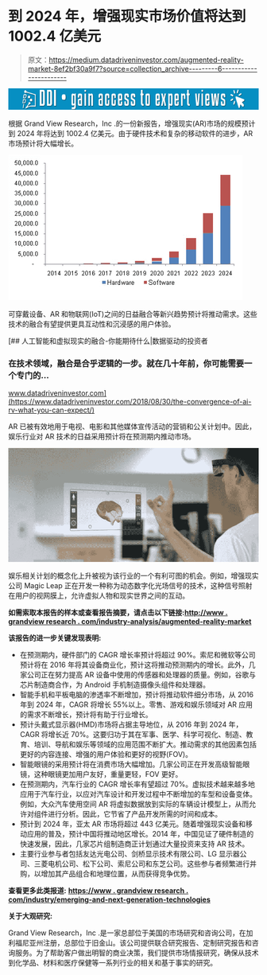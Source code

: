 # 到 2024 年，增强现实市场价值将达到 1002.4 亿美元

> 原文：<https://medium.datadriveninvestor.com/augmented-reality-market-8ef2bf30a9f7?source=collection_archive---------6----------------------->

[![](img/192acb282bcbb171b957760a8dcb6f6e.png)](http://www.track.datadriveninvestor.com/1B9E)

根据 Grand View Research，Inc .的一份新报告，增强现实(AR)市场的规模预计到 2024 年将达到 1002.4 亿美元。由于硬件技术和复杂的移动软件的进步，AR 市场预计将大幅增长。

![](img/ce093f383525413334da4b2f199b9f40.png)

可穿戴设备、AR 和物联网(IoT)之间的日益融合等新兴趋势预计将推动需求。这些技术的融合有望提供更具互动性和沉浸感的用户体验。

[](https://www.datadriveninvestor.com/2018/08/30/the-convergence-of-ai-rv-what-you-can-expect/) [## 人工智能和虚拟现实的融合-你能期待什么|数据驱动的投资者

### 在技术领域，融合是合乎逻辑的一步。就在几十年前，你可能需要一个专门的…

www.datadriveninvestor.com](https://www.datadriveninvestor.com/2018/08/30/the-convergence-of-ai-rv-what-you-can-expect/) 

AR 已被有效地用于电视、电影和其他媒体宣传活动的营销和公关计划中。因此，娱乐行业对 AR 技术的日益采用预计将在预测期内推动市场。

![](img/be16caad6d9c56db962518622142061b.png)

娱乐相关计划的概念化上升被视为该行业的一个有利可图的机会。例如，增强现实公司 Magic Leap 正在开发一种称为动态数字化光场信号的技术，这种信号照射在用户的视网膜上，允许虚拟人物和现实世界之间的互动。

**如需索取本报告的样本或查看报告摘要，请点击以下链接:**[**http://www . grandview research . com/industry-analysis/augmented-reality-market**](https://www.grandviewresearch.com/industry-analysis/augmented-reality-market?utm_source=medium&utm_medium=social&utm_campaign=Gaurav_Aug8_ict_AugmentedReality_RD2&utm_content=Content)

**该报告的进一步关键发现表明:**

*   在预测期内，硬件部门的 CAGR 增长率预计将超过 90%。索尼和微软等公司预计将在 2016 年将其设备商业化，预计这将推动预测期内的增长。此外，几家公司正在努力提高 AR 设备中使用的传感器和处理器的质量。例如，谷歌与芯片制造商合作，为 Android 手机制造摄像头组件和处理器。
*   智能手机和平板电脑的渗透率不断增加，预计将推动软件细分市场，从 2016 年到 2024 年，CAGR 将增长 55%以上。零售、游戏和娱乐领域对 AR 应用的需求不断增长，预计将有助于行业增长。
*   预计头戴式显示器(HMD)市场将占据主导地位，从 2016 年到 2024 年，CAGR 将增长近 70%。这要归功于其在军事、医学、科学可视化、制造、教育、培训、导航和娱乐等领域的应用范围不断扩大。推动需求的其他因素包括更好的内容连接、增强的用户体验和更好的视野(FOV)。
*   智能眼镜的采用预计将在消费市场大幅增加。几家公司正在开发高级智能眼镜，这种眼镜更加用户友好，重量更轻，FOV 更好。
*   在预测期内，汽车行业的 CAGR 增长率有望超过 70%。虚拟技术越来越多地应用于汽车行业，以应对汽车设计和开发过程中不断增加的车型和设备变体。例如，大众汽车使用空间 AR 将虚拟数据放到实际的车辆设计模型上，从而允许对组件进行分析。因此，它节省了产品开发所需的时间和成本。
*   预计到 2024 年，亚太 AR 市场将超过 443 亿美元。随着增强现实设备和移动应用的普及，预计中国将推动地区增长。2014 年，中国见证了硬件制造的快速发展，因此，几家芯片组制造商正计划通过大量投资来支持 AR 技术。
*   主要行业参与者包括友达光电公司、剑桥显示技术有限公司、LG 显示器公司、三菱电机公司、松下公司、索尼公司和东芝公司。这些参与者频繁进行并购，以增加其产品组合和地理位置，从而获得竞争优势。

**查看更多此类报道:** [**https://www . grandview research . com/industry/emerging-and-next-generation-technologies**](https://www.grandviewresearch.com/industry/emerging-and-next-generation-technologies)

**关于大观研究:**

Grand View Research，Inc .是一家总部位于美国的市场研究和咨询公司，在加利福尼亚州注册，总部位于旧金山。该公司提供联合研究报告、定制研究报告和咨询服务。为了帮助客户做出明智的商业决策，我们提供市场情报研究，确保从技术到化学品、材料和医疗保健等一系列行业的相关和基于事实的研究。